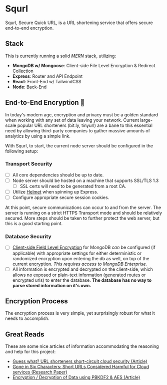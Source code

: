 # Squrl

Squrl, Secure Quick URL, is a URL shortening service that offers secure end-to-end encryption.

## Stack

This is currently running a solid *MERN* stack, utilizing:

- **MongoDB w/ Mongoose**: Client-side File Level Encryption & Redirect Collection
- **Express**: Router and API Endpoint
- **React**: Front-End w/ TailwindCSS
- **Node**: Back-End

## End-to-End Encryption 🔐

In today's modern age, encryption and privacy must be a golden standard when working with any set of data leaving your network. Current large-scale popular URL shorteners (bit.ly, tinyurl) are a bane to this essential need by allowing third-party companies to gather massive amounts of analytics by using a simple link.

With Squrl, to start, the current node server should be configured in the following setup:

### Transport Security

- [ ] All core dependencies should be up to date.
- [ ] Node server should be hosted on a machine that supports SSL/TLS 1.3
  - [ ] SSL certs will need to be generated from a root CA.
- [ ] Utilize [Helmet](https://www.npmjs.com/package/helmet) when spinning up Express.
- [ ] Configure appropriate secure session cookies.

At this point, secure communications can occur to and from the server. The server is running on a strict HTTPS Transport mode and should be relatively secured. More steps should be taken to further protect the web server, but this is a good starting point.

### Database Security

- [ ] [Client-side Field Level Encryption](https://docs.mongodb.com/manual/core/security-client-side-encryption/) for MongoDB *can* be configured (if applicable) with appropriate settings for either deterministic or randomized encryption upon entering the db as well, on top of the current encryption. *This requires access to MongoDB Enterprise.*
- [ ] All information is encrypted and decrypted on the client-side, which allows no exposed or plain-text information (generated routes or encrypted urls) to enter the database. **The database has no way to parse stored information on it's own.**

## Encryption Process

The encryption process is very simple, yet surprisingly robust for what it needs to accomplish.

## Great Reads

These are some nice articles of information accommodating the reasoning and help for this project:

- [Guess what? URL shorteners short-circuit cloud security (Article)](https://arstechnica.com/information-technology/2016/04/guess-what-url-shorteners-short-circuit-cloud-security/)
- [Gone in Six Characters: Short URLs Considered Harmful for Cloud services (Research Paper)](https://arxiv.org/pdf/1604.02734v1.pdf)
- [Encryption / Decryption of Data  using PBKDF2 & AES (Article)](https://rhamedy.medium.com/encryption-decryption-of-data-based-on-users-password-using-pbkdf2-aes-algorithms-592f8c1bb79a)


